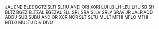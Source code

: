 JAL 
BNE 
BLEZ 
BGTZ
SLTI 
SLTIU 
ANDI 
ORI
XORI 
LUI 
LB 
LH 
LBU
LHU 
SB 
SH 
BLTZ 
BGEZ
BLTZAL 
BGEZAL 
SLL 
SRL 
SRA 
SLLV
SRLV 
SRAV 
JR 
JALR 
ADD 
ADDU
SUB 
SUBU 
AND 
OR 
XOR 
NOR
SLT 
SLTU 
MULT 
MFHI 
MFLO 
MTHI
MTLO 
MULTU 
DIV 
DIVU 
